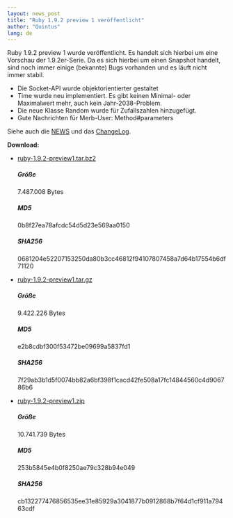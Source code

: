 ```yaml
---
layout: news_post
title: "Ruby 1.9.2 preview 1 veröffentlicht"
author: "Quintus"
lang: de
---
```


Ruby 1.9.2 preview 1 wurde veröffentlicht. Es handelt sich hierbei um
eine Vorschau der 1.9.2er-Serie. Da es sich hierbei um einen Snapshot
handelt, sind noch immer einige (bekannte) Bugs vorhanden und es läuft
nicht immer stabil.

* Die Socket-API wurde objektorientierter gestaltet
* Time wurde neu implementiert. Es gibt keinen Minimal- oder Maximalwert
  mehr, auch kein Jahr-2038-Problem.
* Die neue Klasse Random wurde für Zufallszahlen hinzugefügt.
* Gute Nachrichten für Merb-User: Method#parameters

Siehe auch die [NEWS][1] und das [ChangeLog][2].

<b>Download: </b>

* [ruby-1.9.2-preview1.tar.bz2][3]
  ##### Größe

  7\.487.008 Bytes

  ##### MD5

  0b8f27ea78afcdc54d5d23e569aa0150

  ##### SHA256

  0681204e52207153250da80b3cc46812f94107807458a7d64b17554b6df71120

* [ruby-1.9.2-preview1.tar.gz][4]
  ##### Größe

  9\.422.226 Bytes

  ##### MD5

  e2b8cdbf300f53472be09699a5837fd1

  ##### SHA256

  7f29ab3b1d5f0074bb82a6bf398f1cacd42fe508a17fc14844560c4d906786b6

* [ruby-1.9.2-preview1.zip][5]
  ##### Größe

  10\.741.739 Bytes

  ##### MD5

  253b5845e4b0f8250ae79c328b94e049

  ##### SHA256

  cb132277476856535ee31e85929a3041877b0912868b7f64d1cf911a79463cdf



[1]: http://svn.ruby-lang.org/repos/ruby/trunk/NEWS 
[2]: http://svn.ruby-lang.org/repos/ruby/trunk/ChangeLog 
[3]: ftp://ftp.ruby-lang.org/pub/ruby/1.9/ruby-1.9.2-preview1.tar.bz2 
[4]: ftp://ftp.ruby-lang.org/pub/ruby/1.9/ruby-1.9.2-preview1.tar.gz 
[5]: ftp://ftp.ruby-lang.org/pub/ruby/1.9/ruby-1.9.2-preview1.zip 
